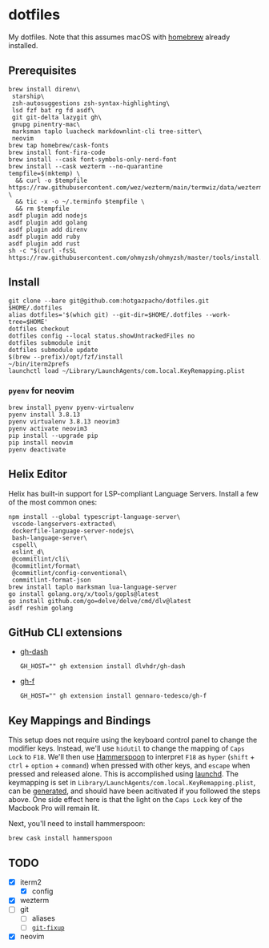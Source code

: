 # dotfiles

My dotfiles. Note that this assumes macOS with [homebrew](https://brew.sh)
already installed.

## Prerequisites

```console
brew install direnv\
 starship\
 zsh-autosuggestions zsh-syntax-highlighting\
 lsd fzf bat rg fd asdf\
 git git-delta lazygit gh\
 gnupg pinentry-mac\
 marksman taplo luacheck markdownlint-cli tree-sitter\
 neovim
brew tap homebrew/cask-fonts
brew install font-fira-code
brew install --cask font-symbols-only-nerd-font
brew install --cask wezterm --no-quarantine
tempfile=$(mktemp) \
  && curl -o $tempfile https://raw.githubusercontent.com/wez/wezterm/main/termwiz/data/wezterm.terminfo \
  && tic -x -o ~/.terminfo $tempfile \
  && rm $tempfile
asdf plugin add nodejs
asdf plugin add golang
asdf plugin add direnv
asdf plugin add ruby
asdf plugin add rust
sh -c "$(curl -fsSL https://raw.githubusercontent.com/ohmyzsh/ohmyzsh/master/tools/install.sh)"
```

## Install

```console
git clone --bare git@github.com:hotgazpacho/dotfiles.git $HOME/.dotfiles
alias dotfiles='$(which git) --git-dir=$HOME/.dotfiles --work-tree=$HOME'
dotfiles checkout
dotfiles config --local status.showUntrackedFiles no
dotfiles submodule init
dotfiles submodule update
$(brew --prefix)/opt/fzf/install
~/bin/iterm2prefs
launchctl load ~/Library/LaunchAgents/com.local.KeyRemapping.plist
```

### `pyenv` for neovim

```console
brew install pyenv pyenv-virtualenv
pyenv install 3.8.13
pyenv virtualenv 3.8.13 neovim3
pyenv activate neovim3
pip install --upgrade pip
pip install neovim
pyenv deactivate
```

## Helix Editor

Helix has built-in support for LSP-compliant Language Servers. Install a few of
the most common ones:

```console
npm install --global typescript-language-server\
 vscode-langservers-extracted\
 dockerfile-language-server-nodejs\
 bash-language-server\
 cspell\
 eslint_d\
 @commitlint/cli\
 @commitlint/format\
 @commitlint/config-conventional\
 commitlint-format-json
brew install taplo marksman lua-language-server
go install golang.org/x/tools/gopls@latest
go install github.com/go=delve/delve/cmd/dlv@latest
asdf reshim golang
```

## GitHub CLI extensions

- [gh-dash](https://github.com/dlvhdr/gh-dash)
  ```console
  GH_HOST="" gh extension install dlvhdr/gh-dash
  ```
- [gh-f](https://github.com/gennaro-tedesco/gh-f)
  ```console
  GH_HOST="" gh extension install gennaro-tedesco/gh-f
  ```

## Key Mappings and Bindings

This setup does not require using the keyboard control panel to change the
modifier keys. Instead, we'll use `hidutil` to change the mapping of `Caps Lock`
to `F18`. We'll then use [Hammerspoon](https://hammerspoon.org) to interpret
`F18` as `hyper` (`shift` + `ctrl` + `option` + `command`) when pressed with
other keys, and `escape` when pressed and released alone. This is accomplished
using [launchd](https://www.launchd.info).
The keymapping is set in `Library/LaunchAgents/com.local.KeyRemapping.plist`,
can be [generated](https://hidutil-generator.netlify.app), and should have been
acitivated if you followed the steps above. One side effect here is that the
light on the `Caps Lock` key of the Macbook Pro will remain lit.

Next, you'll need to install hammerspoon:

```console
brew cask install hammerspoon
```

## TODO

- [x] iterm2
  - [x] config
- [x] wezterm
- [ ] git
  - [ ] aliases
  - [ ] [`git-fixup`](https://github.com/keis/git-fixup)
- [x] neovim
